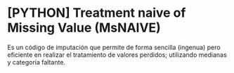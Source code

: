 # [PYTHON] Treatment naive of Missing Value (MsNAIVE)
Es un código de imputación que permite de forma sencilla (ingenua) pero eficiente en realizar el tratamiento de valores perdidos; utilizando medianas y categoría faltante.
